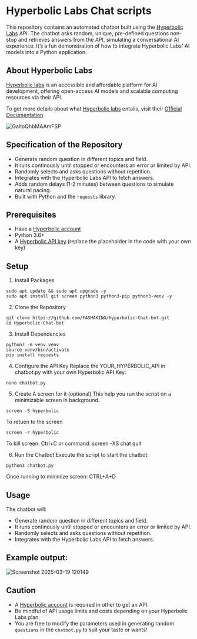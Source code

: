 # Hyperbolic Labs Chat scripts

This repository contains an automated chatbot built using the [Hyperbolic Labs](https://app.hyperbolic.xyz/) API. The chatbot asks random, unique, pre-defined questions non-stop and retrieves answers from the API, simulating a conversational AI experience. It’s a fun demonstration of how to integrate Hyperbolic Labs' AI models into a Python application.
## About Hyperbolic Labs
[Hyperbolic labs](https://hyperbolic.xyz/) is an accessible and affordable platform for AI development, offering open-access AI models and scalable computing resources via their API.

To get more details about what [Hyperbolic labs](https://hyperbolic.xyz/) entails, visit their [Official Documentation](https://docs.hyperbolic.xyz/docs/getting-started)

![GaltoQhbMAAmFSP](https://github.com/user-attachments/assets/f82f0aca-1a30-4ce2-8179-a6a009cda4d3)
## Specification of the Repository
- Generate random question in different topics and field.
- It runs continously until stopped or encounters an error or limited by API.
- Randomly selects and asks questions without repetition.
- Integrates with the Hyperbolic Labs API to fetch answers.
- Adds random delays (1-2 minutes) between questions to simulate natural pacing.
- Built with Python and the `requests` library.

## Prerequisites
- Have a [Hyperbolic account](https://x.com/FASHAKING3/status/1901599197091991957)
- Python 3.6+
- A [Hyperbolic API key](https://app.hyperbolic.xyz/settings) (replace the placeholder in the code with your own key)


## Setup

1. Install Packages
```console
sudo apt update && sudo apt upgrade -y
sudo apt install git screen python3 python3-pip python3-venv -y
```

2. Clone the Repository
```console
git clone https://github.com/FASHAKING/Hyperbolic-Chat-bot.git
cd Hyperbolic-Chat-bot
```
3. Install Dependencies
```console
python3 -m venv venv
source venv/bin/activate
pip install requests
```
4. Configure the API Key
Replace the YOUR_HYPERBOLIC_API in chatbot.py with your own Hyperbolic API Key:
```console
nano chatbot.py
```
5. Create A screen for it (optional)
 This help you run the script on a minimizable screen in background.
```console
screen -S hyperbolic
```

  To retuen to the screen
```console
screen -r hyperbolic
```
  To kill screen: Ctrl+C or command: screen -XS chat quit


6. Run the Chatbot
Execute the script to start the chatbot:
```console
python3 chatbot.py
```
  Once running to minimize screen: CTRL+A+D

## Usage
The chatbot will:

- Generate random question in different topics and field.
- It runs continously until stopped or encounters an error or limited by API.
- Randomly selects and asks questions without repetition.
- Integrates with the Hyperbolic Labs API to fetch answers.

  
## Example output:
![Screenshot 2025-03-19 120149](https://github.com/user-attachments/assets/fd368694-030a-4227-ade6-68e914b6e328)

## Caution
- A [Hyperbolic account](https://x.com/FASHAKING3/status/1901599197091991957) is required in other to get an API.
- Be mindful of API usage limits and costs depending on your Hyperbolic Labs plan.
- You are free to modify the parameters used in generating random `questions`  in the  `chatbot.py` to suit your taste or wants!
